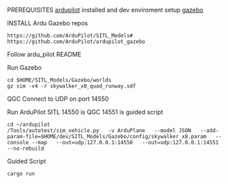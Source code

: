 
PREREQUISITES
[ardupilot](https://github.com/ArduPilot/ardupilot.git) installed and dev enviroment setup
[gazebo](https://gazebosim.org/docs/garden/install_ubuntu/)

INSTALL Ardu Gazebo repos
```
https://github.com/ArduPilot/SITL_Models#
https://github.com/ArduPilot/ardupilot_gazebo
```
Follow ardu_pilot README

Run Gazebo
```
cd $HOME/SITL_Models/Gazebo/worlds
gz sim -v4 -r skywalker_x8_quad_runway.sdf
```

QGC Connect to UDP on port 14550

Run ArduPilot SITL
14550 is QGC 14551 is guided script
```
cd ~/ardupilot
/Tools/autotest/sim_vehicle.py   -v ArduPlane   --model JSON   --add-param-file=$HOME/dev/SITL_Models/Gazebo/config/skywalker_x8.param   --console --map   --out=udp:127.0.0.1:14550   --out=udp:127.0.0.1:14551   --no-rebuild  
```

Guided Script
```
cargo run
```